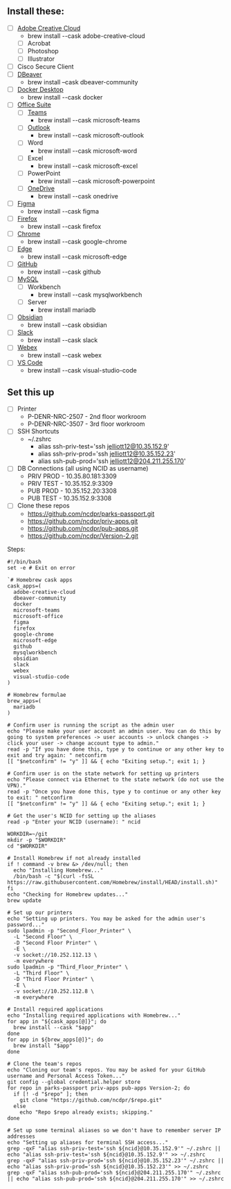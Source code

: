 ## Install these:
- [ ] [Adobe Creative Cloud](https://helpx.adobe.com/download-install/apps/download-install-apps/creative-cloud-apps/download-creative-cloud-desktop-app-from-web.html)
	- brew install --cask adobe-creative-cloud
	- [ ] Acrobat
	- [ ] Photoshop
	- [ ] Illustrator
- [ ] Cisco Secure Client
- [ ] [DBeaver](https://dbeaver.io/files/dbeaver-ce-latest-macos-aarch64.dmg)
	- brew install –cask dbeaver-community
- [ ] [Docker Desktop](https://www.docker.com/products/docker-desktop/)
	- brew install --cask docker
- [ ] [Office Suite](https://www.microsoft.com/en-us/microsoft-365/download-office)
	- [ ] [Teams](https://www.microsoft.com/en-us/microsoft-teams/download-app)
		- brew install --cask microsoft-teams
	- [ ] [Outlook](https://apps.apple.com/us/app/microsoft-outlook/id985367838?mt=12&culture=en-us&country=us&srcurl=https%3A%2F%2Fwww.microsoft.com%2Fmicrosoft-365%2Foutlook%2Foutlook-for-mac)
		- brew install --cask microsoft-outlook
	- [ ] Word
		- brew install --cask microsoft-word
	- [ ] Excel
		- brew install --cask microsoft-excel
	- [ ] PowerPoint
		- brew install --cask microsoft-powerpoint
	- [ ] [OneDrive](https://www.microsoft.com/en-us/microsoft-365/onedrive/download#Downloadtheapp)
		- brew install --cask onedrive
- [ ] [Figma](https://www.figma.com/download/desktop/mac)
	- brew install --cask figma
- [ ] [Firefox](https://www.mozilla.org/en-US/firefox/mac/)
	- brew install --cask firefox
- [ ] [Chrome](https://www.google.com/chrome/)
	- brew install --cask google-chrome
- [ ] [Edge](https://www.microsoft.com/en-us/edge/download)
	- brew install --cask microsoft-edge
- [ ] [GitHub](https://docs.github.com/en/desktop/installing-and-authenticating-to-github-desktop/installing-github-desktop?platform=mac)
	- brew install --cask github
- [ ] [MySQL](https://dev.mysql.com/downloads/workbench/)
	- [ ] Workbench
		- brew install --cask mysqlworkbench
	- [ ] Server
		- brew install mariadb
- [ ] [Obsidian](https://obsidian.md/download)
	- brew install --cask obsidian
- [ ] [Slack](https://apps.apple.com/us/app/slack-for-desktop/id803453959)
	- brew install --cask slack
- [ ] [Webex](https://www.webex.com/downloads.html)
	- brew install --cask webex
- [ ] [VS Code](https://code.visualstudio.com/)
	- brew install --cask visual-studio-code

## Set this up
- [ ] Printer
	- P-DENR-NRC-2507 - 2nd floor workroom
	- P-DENR-NRC-3507 - 3rd floor workroom
- [ ] SSH Shortcuts
	- ~/.zshrc
		- alias ssh-priv-test='ssh jelliott12@10.35.152.9'
		- alias ssh-priv-prod='ssh jelliott12@10.35.152.23'
		- alias ssh-pub-prod='ssh jelliott12@204.211.255.170'
- [ ] DB Connections (all using NCID as username)
	- PRIV PROD - 10.35.80.181:3309
	- PRIV TEST - 10.35.152.9:3309
	- PUB PROD - 10.35.152.20:3308
	- PUB TEST - 10.35.152.9:3308
- [ ] Clone these repos
	- https://github.com/ncdpr/parks-passport.git
	- https://github.com/ncdpr/priv-apps.git
	- https://github.com/ncdpr/pub-apps.git
	- https://github.com/ncdpr/Version-2.git




Steps:
```
#!/bin/bash
set -e # Exit on error

`# Homebrew cask apps
cask_apps=(
  adobe-creative-cloud
  dbeaver-community
  docker
  microsoft-teams
  microsoft-office
  figma
  firefox
  google-chrome
  microsoft-edge
  github
  mysqlworkbench
  obsidian
  slack
  webex
  visual-studio-code
)

# Homebrew formulae
brew_apps=(
  mariadb
)

# Confirm user is running the script as the admin user
echo "Please make your user account an admin user. You can do this by going to system preferences -> user accounts -> unlock changes -> click your user -> change account type to admin."
read -p "If you have done this, type y to continue or any other key to exit and try again: " netconfirm
[[ "$netconfirm" != "y" ]] && { echo "Exiting setup."; exit 1; }

# Confirm user is on the state network for setting up printers
echo "Please connect via Ethernet to the state network (do not use the VPN)."
read -p "Once you have done this, type y to continue or any other key to exit: " netconfirm
[[ "$netconfirm" != "y" ]] && { echo "Exiting setup."; exit 1; }

# Get the user's NCID for setting up the aliases
read -p "Enter your NCID (username): " ncid

WORKDIR=~/git
mkdir -p "$WORKDIR"
cd "$WORKDIR"

# Install Homebrew if not already installed
if ! command -v brew &> /dev/null; then
  echo "Installing Homebrew..."
  /bin/bash -c "$(curl -fsSL https://raw.githubusercontent.com/Homebrew/install/HEAD/install.sh)"
fi
echo "Checking for Homebrew updates..."
brew update

# Set up our printers
echo "Setting up printers. You may be asked for the admin user's password..."
sudo lpadmin -p "Second_Floor_Printer" \
  -L "Second Floor" \
  -D "Second Floor Printer" \
  -E \
  -v socket://10.252.112.13 \
  -m everywhere
sudo lpadmin -p "Third_Floor_Printer" \
  -L "Third Floor" \
  -D "Third Floor Printer" \
  -E \
  -v socket://10.252.112.8 \
  -m everywhere

# Install required applications
echo "Installing required applications with Homebrew..."
for app in "${cask_apps[@]}"; do
  brew install --cask "$app"
done
for app in ${brew_apps[@]}"; do
  brew install "$app"
done

# Clone the team's repos
echo "Cloning our team's repos. You may be asked for your GitHub username and Personal Access Token..."
git config --global credential.helper store
for repo in parks-passport priv-apps pub-apps Version-2; do
  if [! -d "$repo" ]; then
    git clone "https://github.com/ncdpr/$repo.git"
  else
    echo "Repo $repo already exists; skipping."
done

# Set up some terminal aliases so we don't have to remember server IP addresses
echo "Setting up aliases for terminal SSH access..."
grep -qxF "alias ssh-priv-test='ssh ${ncid}@10.35.152.9'" ~/.zshrc || echo "alias ssh-priv-test='ssh ${ncid}@10.35.152.9'" >> ~/.zshrc
grep -qxF "alias ssh-priv-prod='ssh ${ncid}@10.35.152.23'" ~/.zshrc || echo "alias ssh-priv-prod='ssh ${ncid}@10.35.152.23'" >> ~/.zshrc
grep -qxF "alias ssh-pub-prod='ssh ${ncid}@204.211.255.170'" ~/.zshrc || echo "alias ssh-pub-prod='ssh ${ncid}@204.211.255.170'" >> ~/.zshrc
```
